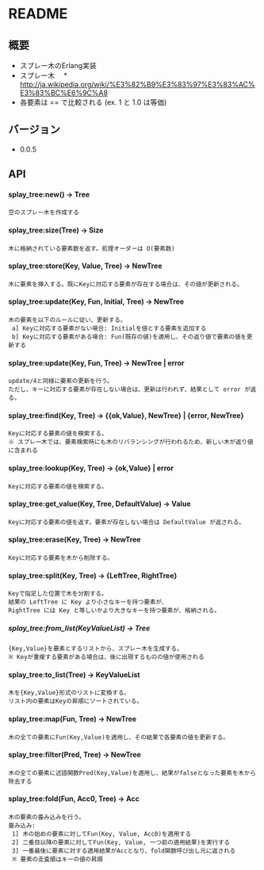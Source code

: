 # README
## 概要
* スプレー木のErlang実装
* スプレー木
　* http://ja.wikipedia.org/wiki/%E3%82%B9%E3%83%97%E3%83%AC%E3%83%BC%E6%9C%A8
* 各要素は == で比較される (ex. 1 と 1.0 は等価)

## バージョン
* 0.0.5

## API
#### splay_tree:new() -> Tree

    空のスプレー木を作成する


#### splay_tree:size(Tree) -> Size

    木に格納されている要素数を返す。処理オーダーは O(要素数)


#### splay_tree:store(Key, Value, Tree) -> NewTree

    木に要素を挿入する。既にKeyに対応する要素が存在する場合は、その値が更新される。


#### splay_tree:update(Key, Fun, Initial, Tree) -> NewTree

    木の要素を以下のルールに従い、更新する。
     a] Keyに対応する要素がない場合: Initialを値とする要素を追加する
     b] Keyに対応する要素がある場合: Fun(既存の値)を適用し、その返り値で要素の値を更新する


#### splay_tree:update(Key, Fun, Tree) -> NewTree | error

    update/4と同様に要素の更新を行う。
    ただし、キーに対応する要素が存在しない場合は、更新は行われず、結果として error が返る。

#### splay_tree:find(Key, Tree) -> {{ok,Value}, NewTree} | {error, NewTree}

    Keyに対応する要素の値を検索する。
    ※ スプレー木では、要素検索時にも木のリバランシングが行われるため、新しい木が返り値に含まれる

#### splay_tree:lookup(Key, Tree) -> {ok,Value} | error

    Keyに対応する要素の値を検索する。

#### splay_tree:get_value(Key, Tree, DefaultValue) -> Value

    Keyに対応する要素の値を返す。要素が存在しない場合は DefaultValue が返される。

#### splay_tree:erase(Key, Tree) -> NewTree

    Keyに対応する要素を木から削除する。

#### splay_tree:split(Key, Tree) -> {LeftTree, RightTree}

    Keyで指定した位置で木を分割する。 
    結果の LeftTree に Key より小さなキーを持つ要素が、  
    RightTree には Key と等しいかより大きなキーを持つ要素が、格納される。

##### splay_tree:from_list(KeyValueList) -> Tree

    {Key,Value}を要素とするリストから、スプレー木を生成する。
    ※ Keyが重複する要素がある場合は、後に出現するものの値が使用される

#### splay_tree:to_list(Tree) -> KeyValueList

    木を{Key,Value}形式のリストに変換する。
    リスト内の要素はKeyの昇順にソートされている。

#### splay_tree:map(Fun, Tree) -> NewTree

    木の全ての要素にFun(Key,Value)を適用し、その結果で各要素の値を更新する。

#### splay_tree:filter(Pred, Tree) -> NewTree

    木の全ての要素に述語関数Pred(Key,Value)を適用し、結果がfalseとなった要素を木から除去する

#### splay_tree:fold(Fun, Acc0, Tree) -> Acc

    木の要素の畳み込みを行う。
    畳み込み:
     1] 木の始めの要素に対してFun(Key, Value, Acc0)を適用する
     2] 二番目以降の要素に対してFun(Key, Value, 一つ前の適用結果)を実行する
     3] 一番最後に要素に対する適用結果がAccとなり、fold関数呼び出し元に返される
     ※ 要素の走査順はキーの値の昇順
